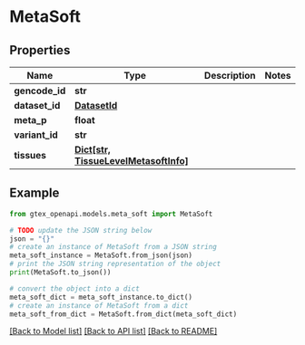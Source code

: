 # MetaSoft


## Properties

Name | Type | Description | Notes
------------ | ------------- | ------------- | -------------
**gencode_id** | **str** |  | 
**dataset_id** | [**DatasetId**](DatasetId.md) |  | 
**meta_p** | **float** |  | 
**variant_id** | **str** |  | 
**tissues** | [**Dict[str, TissueLevelMetasoftInfo]**](TissueLevelMetasoftInfo.md) |  | 

## Example

```python
from gtex_openapi.models.meta_soft import MetaSoft

# TODO update the JSON string below
json = "{}"
# create an instance of MetaSoft from a JSON string
meta_soft_instance = MetaSoft.from_json(json)
# print the JSON string representation of the object
print(MetaSoft.to_json())

# convert the object into a dict
meta_soft_dict = meta_soft_instance.to_dict()
# create an instance of MetaSoft from a dict
meta_soft_from_dict = MetaSoft.from_dict(meta_soft_dict)
```
[[Back to Model list]](../README.md#documentation-for-models) [[Back to API list]](../README.md#documentation-for-api-endpoints) [[Back to README]](../README.md)


